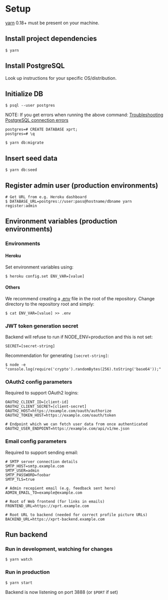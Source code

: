 # Setup

[yarn](https://github.com/yarnpkg/yarn) 0.18+ must be present on your machine.

## Install project dependencies
```
$ yarn
```

## Install PostgreSQL

Look up instructions for your specific OS/distribution.

## Initialize DB
```
$ psql --user postgres
```

NOTE: If you get errors when running the above command:
[Troubleshooting PostgreSQL connection errors](/docs/POSTGRESQL.md)

```
postgres=# CREATE DATABASE xprt;
postgres=# \q
```

```
$ yarn db:migrate
```

## Insert seed data
```
$ yarn db:seed
```

## Register admin user (production environments)
```
# Get URL from e.g. Heroku dashboard
$ DATABASE_URL=postgres://user:pass@hostname/dbname yarn register:admin
```

## Environment variables (production environments)
### Environments
#### Heroku

Set environment variables using:

```
$ heroku config.set ENV_VAR=[value]
```

#### Others

We recommend creating a [.env](https://www.npmjs.com/package/dotenv) file in
the root of the repository. Change directory to the repository root and simply:

```
$ cat ENV_VAR=[value] >> .env
```

### JWT token generation secret
Backend will refuse to run if NODE_ENV=production and this is not set:
```
SECRET=[secret-string]
```

Recommendation for generating `[secret-string]`:
```
$ node -e "console.log(require('crypto').randomBytes(256).toString('base64'));"
```

### OAuth2 config parameters

Required to support OAuth2 logins:

```
OAUTH2_CLIENT_ID=[client-id]
OAUTH2_CLIENT_SECRET=[client-secret]
OAUTH2_HOST=https://example.com/oauth/authorize
OAUTH2_TOKEN_HOST=https://example.com/oauth/token

# Endpoint which we can fetch user data from once authenticated
OAUTH2_USER_ENDPOINT=https://example.com/api/v1/me.json
```

### Email config parameters

Required to support sending email:

```
# SMTP server connection details
SMTP_HOST=smtp.example.com
SMTP_USER=admin
SMTP_PASSWORD=foobar
SMTP_TLS=true

# Admin recepient email (e.g. feedback sent here)
ADMIN_EMAIL_TO=example@example.com

# Root of Web frontend (for links in emails)
FRONTEND_URL=https://xprt.example.com

# Root URL to backend (needed for correct profile picture URLs)
BACKEND_URL=https://xprt-backend.example.com
```

## Run backend
### Run in development, watching for changes
```
$ yarn watch
```

### Run in production
```
$ yarn start
```

Backend is now listening on port 3888 (or `$PORT` if set)
